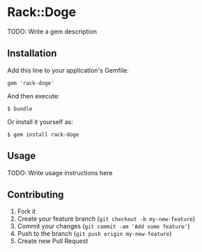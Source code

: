 # Rack::Doge

TODO: Write a gem description

## Installation

Add this line to your application's Gemfile:

    gem 'rack-doge'

And then execute:

    $ bundle

Or install it yourself as:

    $ gem install rack-doge

## Usage

TODO: Write usage instructions here

## Contributing

1. Fork it
2. Create your feature branch (`git checkout -b my-new-feature`)
3. Commit your changes (`git commit -am 'Add some feature'`)
4. Push to the branch (`git push origin my-new-feature`)
5. Create new Pull Request
